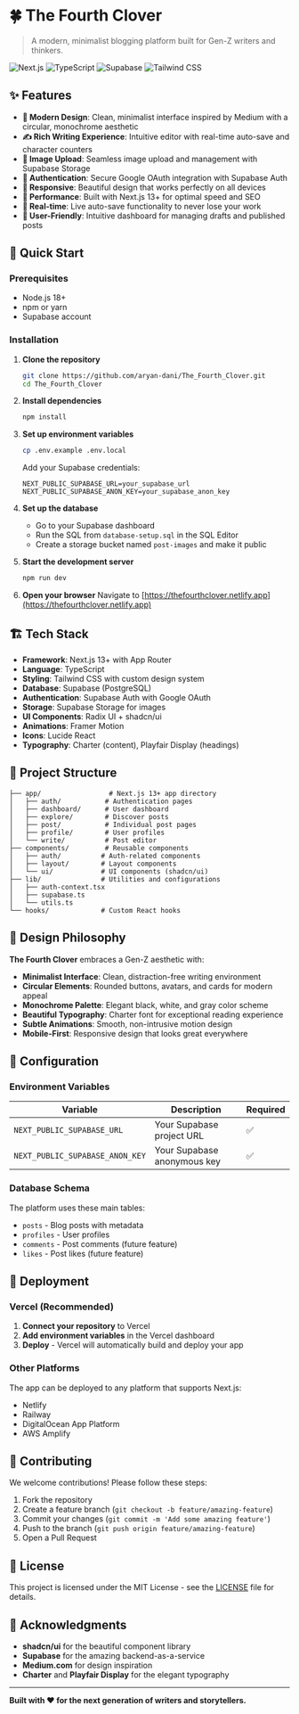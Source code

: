 # 🍀 The Fourth Clover

> A modern, minimalist blogging platform built for Gen-Z writers and thinkers.

![Next.js](https://img.shields.io/badge/Next.js-13.5-black?style=flat-square&logo=next.js)
![TypeScript](https://img.shields.io/badge/TypeScript-5.2-blue?style=flat-square&logo=typescript)
![Supabase](https://img.shields.io/badge/Supabase-Database-green?style=flat-square&logo=supabase)
![Tailwind CSS](https://img.shields.io/badge/Tailwind-CSS-38B2AC?style=flat-square&logo=tailwind-css)

## ✨ Features

- **🎨 Modern Design**: Clean, minimalist interface inspired by Medium with a circular, monochrome aesthetic
- **✍️ Rich Writing Experience**: Intuitive editor with real-time auto-save and character counters
- **📸 Image Upload**: Seamless image upload and management with Supabase Storage
- **🔐 Authentication**: Secure Google OAuth integration with Supabase Auth
- **📱 Responsive**: Beautiful design that works perfectly on all devices
- **🚀 Performance**: Built with Next.js 13+ for optimal speed and SEO
- **💾 Real-time**: Live auto-save functionality to never lose your work
- **🎯 User-Friendly**: Intuitive dashboard for managing drafts and published posts

## 🚀 Quick Start

### Prerequisites

- Node.js 18+
- npm or yarn
- Supabase account

### Installation

1. **Clone the repository**

   ```bash
   git clone https://github.com/aryan-dani/The_Fourth_Clover.git
   cd The_Fourth_Clover
   ```

2. **Install dependencies**

   ```bash
   npm install
   ```

3. **Set up environment variables**

   ```bash
   cp .env.example .env.local
   ```

   Add your Supabase credentials:

   ```env
   NEXT_PUBLIC_SUPABASE_URL=your_supabase_url
   NEXT_PUBLIC_SUPABASE_ANON_KEY=your_supabase_anon_key
   ```

4. **Set up the database**

   - Go to your Supabase dashboard
   - Run the SQL from `database-setup.sql` in the SQL Editor
   - Create a storage bucket named `post-images` and make it public

5. **Start the development server**

   ```bash
   npm run dev
   ```

6. **Open your browser**
   Navigate to [https://thefourthclover.netlify.app](https://thefourthclover.netlify.app)

## 🏗️ Tech Stack

- **Framework**: Next.js 13+ with App Router
- **Language**: TypeScript
- **Styling**: Tailwind CSS with custom design system
- **Database**: Supabase (PostgreSQL)
- **Authentication**: Supabase Auth with Google OAuth
- **Storage**: Supabase Storage for images
- **UI Components**: Radix UI + shadcn/ui
- **Animations**: Framer Motion
- **Icons**: Lucide React
- **Typography**: Charter (content), Playfair Display (headings)

## 📁 Project Structure

```
├── app/                 # Next.js 13+ app directory
│   ├── auth/           # Authentication pages
│   ├── dashboard/      # User dashboard
│   ├── explore/        # Discover posts
│   ├── post/           # Individual post pages
│   ├── profile/        # User profiles
│   └── write/          # Post editor
├── components/         # Reusable components
│   ├── auth/          # Auth-related components
│   ├── layout/        # Layout components
│   └── ui/            # UI components (shadcn/ui)
├── lib/               # Utilities and configurations
│   ├── auth-context.tsx
│   ├── supabase.ts
│   └── utils.ts
└── hooks/             # Custom React hooks
```

## 🎨 Design Philosophy

**The Fourth Clover** embraces a Gen-Z aesthetic with:

- **Minimalist Interface**: Clean, distraction-free writing environment
- **Circular Elements**: Rounded buttons, avatars, and cards for modern appeal
- **Monochrome Palette**: Elegant black, white, and gray color scheme
- **Beautiful Typography**: Charter font for exceptional reading experience
- **Subtle Animations**: Smooth, non-intrusive motion design
- **Mobile-First**: Responsive design that looks great everywhere

## 🔧 Configuration

### Environment Variables

| Variable                        | Description                 | Required |
| ------------------------------- | --------------------------- | -------- |
| `NEXT_PUBLIC_SUPABASE_URL`      | Your Supabase project URL   | ✅       |
| `NEXT_PUBLIC_SUPABASE_ANON_KEY` | Your Supabase anonymous key | ✅       |

### Database Schema

The platform uses these main tables:

- `posts` - Blog posts with metadata
- `profiles` - User profiles
- `comments` - Post comments (future feature)
- `likes` - Post likes (future feature)

## 🚀 Deployment

### Vercel (Recommended)

1. **Connect your repository** to Vercel
2. **Add environment variables** in the Vercel dashboard
3. **Deploy** - Vercel will automatically build and deploy your app

### Other Platforms

The app can be deployed to any platform that supports Next.js:

- Netlify
- Railway
- DigitalOcean App Platform
- AWS Amplify

## 🤝 Contributing

We welcome contributions! Please follow these steps:

1. Fork the repository
2. Create a feature branch (`git checkout -b feature/amazing-feature`)
3. Commit your changes (`git commit -m 'Add some amazing feature'`)
4. Push to the branch (`git push origin feature/amazing-feature`)
5. Open a Pull Request

## 📄 License

This project is licensed under the MIT License - see the [LICENSE](LICENSE) file for details.

## 🙏 Acknowledgments

- **shadcn/ui** for the beautiful component library
- **Supabase** for the amazing backend-as-a-service
- **Medium.com** for design inspiration
- **Charter** and **Playfair Display** for the elegant typography

---

**Built with ❤️ for the next generation of writers and storytellers.**

